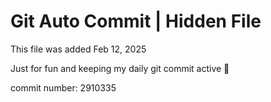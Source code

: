 # Git Auto Commit | Hidden File

This file was added Feb 12, 2025

Just for fun and keeping my daily git commit active 🤪

commit number: 2910335
